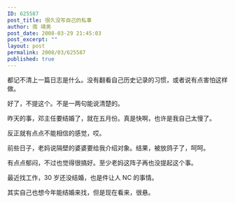 ```yaml
---
ID: 625587
post_title: 很久没写自己的私事
author: 南 靖男
post_date: 2008-03-29 21:45:03
post_excerpt: ""
layout: post
permalink: 2008/03/625587
published: true
---
```

都记不清上一篇日志是什么。没有翻看自己历史记录的习惯，或者说有点害怕这样做。

好了，不提这个。不是一两句能说清楚的。

昨天的事，邓主任要结婚了，就在五月份。真是快啊，也许是我自己太慢了。

反正就有点点不能相信的感觉，哎。

前些日子，老妈说隔壁的婆婆要给我介绍对象。结果，被放鸽子了，呵呵。

有点点郁闷，不过也觉得很搞好。至少老妈这阵子再也没提起这个事。

最近找工作，30 岁还没结婚，也是件让人 NC 的事情。

其实自己也想今年能结婚来找，但是现在看来，很悬。